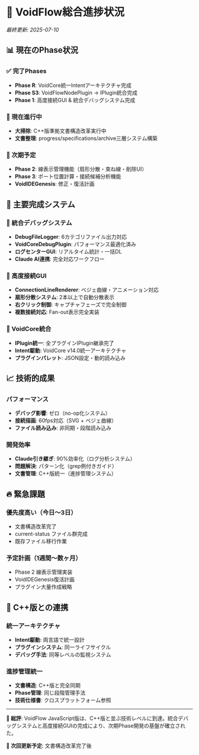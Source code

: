 # 🌟 VoidFlow総合進捗状況

*最終更新: 2025-07-10*

## 📊 現在のPhase状況

### **✅ 完了Phases**
- **Phase R**: VoidCore統一Intentアーキテクチャ完成
- **Phase S3**: VoidFlowNodePlugin → IPlugin統合完成
- **Phase 1**: 高度接続GUI & 統合デバッグシステム完成

### **🔄 現在進行中**
- **大掃除**: C++版準拠文書構造改革実行中
- **文書整理**: progress/specifications/archive三層システム構築

### **🔮 次期予定**
- **Phase 2**: 線表示管理機能（扇形分散・束ね線・削除UI）
- **Phase 3**: ポート位置計算・接続候補分析機能
- **VoidIDEGenesis**: 修正・復活計画

## 🎯 主要完成システム

### **🐛 統合デバッグシステム**
- **DebugFileLogger**: 6カテゴリファイル出力対応
- **VoidCoreDebugPlugin**: パフォーマンス最適化済み
- **ログセンターGUI**: リアルタイム統計・一括DL
- **Claude AI連携**: 完全対応ワークフロー

### **🔗 高度接続GUI**
- **ConnectionLineRenderer**: ベジェ曲線・アニメーション対応
- **扇形分散システム**: 2本以上で自動分散表示
- **右クリック制御**: キャプチャフェーズで完全制御
- **複数接続対応**: Fan-out表示完全実装

### **🎨 VoidCore統合**
- **IPlugin統一**: 全プラグインIPlugin継承完了
- **Intent駆動**: VoidCore v14.0統一アーキテクチャ
- **プラグインパレット**: JSON設定・動的読み込み

## 📈 技術的成果

### **パフォーマンス**
- **デバッグ影響**: ゼロ（no-op化システム）
- **接続描画**: 60fps対応（SVG + ベジェ曲線）
- **ファイル読み込み**: 非同期・段階読み込み

### **開発効率**
- **Claude引き継ぎ**: 90%効率化（ログ分析システム）
- **問題解決**: パターン化（grep例付きガイド）
- **文書管理**: C++版統一（進捗管理システム）

## 🔥 緊急課題

### **優先度高い（今日〜3日）**
- 文書構造改革完了
- current-status ファイル群完成
- 既存ファイル移行作業

### **予定計画（1週間〜数ヶ月）**
- Phase 2 線表示管理実装
- VoidIDEGenesis復活計画
- プラグイン大量作成戦略

## 🎊 C++版との連携

### **統一アーキテクチャ**
- **Intent駆動**: 両言語で統一設計
- **プラグインシステム**: 同一ライフサイクル
- **デバッグ手法**: 同等レベルの監視システム

### **進捗管理統一**
- **文書構造**: C++版と完全同期
- **Phase管理**: 同じ段階管理手法
- **技術仕様書**: クロスプラットフォーム参照

---

**🎯 総評**: VoidFlow JavaScript版は、C++版と並ぶ技術レベルに到達。統合デバッグシステムと高度接続GUIの完成により、次期Phase開発の基盤が確立された。

**📅 次回更新予定**: 文書構造改革完了後